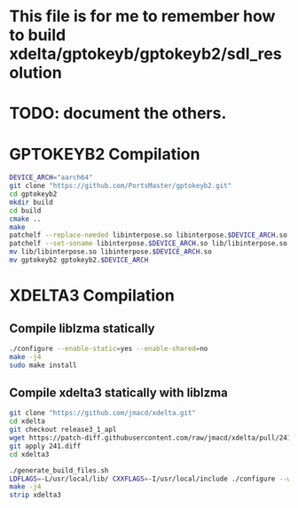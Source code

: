 # This file is for me to remember how to build xdelta/gptokeyb/gptokeyb2/sdl_resolution

# TODO: document the others.

# GPTOKEYB2 Compilation

```sh
DEVICE_ARCH="aarch64"
git clone "https://github.com/PortsMaster/gptokeyb2.git"
cd gptokeyb2
mkdir build
cd build
cmake ..
make
patchelf --replace-needed libinterpose.so libinterpose.$DEVICE_ARCH.so gptokeyb2
patchelf --set-soname libinterpose.$DEVICE_ARCH.so lib/libinterpose.so
mv lib/libinterpose.so libinterpose.$DEVICE_ARCH.so
mv gptokeyb2 gptokeyb2.$DEVICE_ARCH
```

# XDELTA3 Compilation

## Compile liblzma statically
```sh
./configure --enable-static=yes --enable-shared=no
make -j4
sudo make install
```

## Compile xdelta3 statically with liblzma

```sh
git clone "https://github.com/jmacd/xdelta.git"
cd xdelta
git checkout release3_1_apl
wget https://patch-diff.githubusercontent.com/raw/jmacd/xdelta/pull/241.diff
git apply 241.diff
cd xdelta3

./generate_build_files.sh
LDFLAGS=-L/usr/local/lib/ CXXFLAGS=-I/usr/local/include ./configure --with-liblzma
make -j4
strip xdelta3
```
